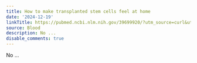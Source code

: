 ```yaml
---
title: How to make transplanted stem cells feel at home
date: '2024-12-19'
linkTitle: https://pubmed.ncbi.nlm.nih.gov/39699920/?utm_source=curl&utm_medium=rss&utm_campaign=journals&utm_content=7603509&fc=None&ff=20241219170838&v=2.18.0.post9+e462414
source: Blood
description: No ...
disable_comments: true
---
```

No ...